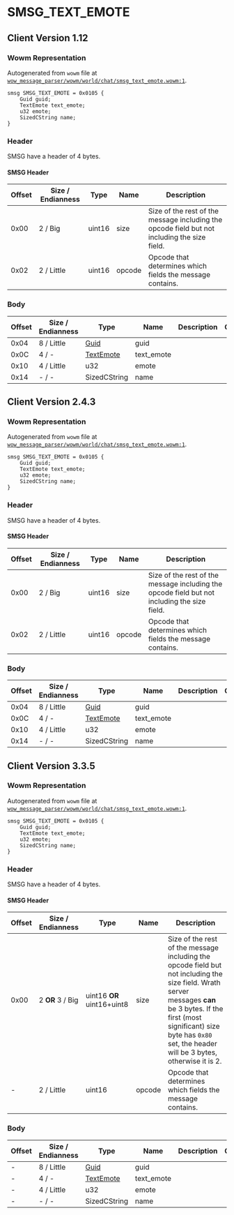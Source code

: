 # SMSG_TEXT_EMOTE

## Client Version 1.12

### Wowm Representation

Autogenerated from `wowm` file at [`wow_message_parser/wowm/world/chat/smsg_text_emote.wowm:1`](https://github.com/gtker/wow_messages/tree/main/wow_message_parser/wowm/world/chat/smsg_text_emote.wowm#L1).
```rust,ignore
smsg SMSG_TEXT_EMOTE = 0x0105 {
    Guid guid;
    TextEmote text_emote;
    u32 emote;
    SizedCString name;
}
```
### Header

SMSG have a header of 4 bytes.

#### SMSG Header

| Offset | Size / Endianness | Type   | Name   | Description |
| ------ | ----------------- | ------ | ------ | ----------- |
| 0x00   | 2 / Big           | uint16 | size   | Size of the rest of the message including the opcode field but not including the size field.|
| 0x02   | 2 / Little        | uint16 | opcode | Opcode that determines which fields the message contains.|

### Body

| Offset | Size / Endianness | Type | Name | Description | Comment |
| ------ | ----------------- | ---- | ---- | ----------- | ------- |
| 0x04 | 8 / Little | [Guid](../types/packed-guid.md) | guid |  |  |
| 0x0C | 4 / - | [TextEmote](textemote.md) | text_emote |  |  |
| 0x10 | 4 / Little | u32 | emote |  |  |
| 0x14 | - / - | SizedCString | name |  |  |

## Client Version 2.4.3

### Wowm Representation

Autogenerated from `wowm` file at [`wow_message_parser/wowm/world/chat/smsg_text_emote.wowm:1`](https://github.com/gtker/wow_messages/tree/main/wow_message_parser/wowm/world/chat/smsg_text_emote.wowm#L1).
```rust,ignore
smsg SMSG_TEXT_EMOTE = 0x0105 {
    Guid guid;
    TextEmote text_emote;
    u32 emote;
    SizedCString name;
}
```
### Header

SMSG have a header of 4 bytes.

#### SMSG Header

| Offset | Size / Endianness | Type   | Name   | Description |
| ------ | ----------------- | ------ | ------ | ----------- |
| 0x00   | 2 / Big           | uint16 | size   | Size of the rest of the message including the opcode field but not including the size field.|
| 0x02   | 2 / Little        | uint16 | opcode | Opcode that determines which fields the message contains.|

### Body

| Offset | Size / Endianness | Type | Name | Description | Comment |
| ------ | ----------------- | ---- | ---- | ----------- | ------- |
| 0x04 | 8 / Little | [Guid](../types/packed-guid.md) | guid |  |  |
| 0x0C | 4 / - | [TextEmote](textemote.md) | text_emote |  |  |
| 0x10 | 4 / Little | u32 | emote |  |  |
| 0x14 | - / - | SizedCString | name |  |  |

## Client Version 3.3.5

### Wowm Representation

Autogenerated from `wowm` file at [`wow_message_parser/wowm/world/chat/smsg_text_emote.wowm:1`](https://github.com/gtker/wow_messages/tree/main/wow_message_parser/wowm/world/chat/smsg_text_emote.wowm#L1).
```rust,ignore
smsg SMSG_TEXT_EMOTE = 0x0105 {
    Guid guid;
    TextEmote text_emote;
    u32 emote;
    SizedCString name;
}
```
### Header

SMSG have a header of 4 bytes.

#### SMSG Header

| Offset | Size / Endianness | Type   | Name   | Description |
| ------ | ----------------- | ------ | ------ | ----------- |
| 0x00   | 2 **OR** 3 / Big           | uint16 **OR** uint16+uint8 | size | Size of the rest of the message including the opcode field but not including the size field. Wrath server messages **can** be 3 bytes. If the first (most significant) size byte has `0x80` set, the header will be 3 bytes, otherwise it is 2.|
| -      | 2 / Little| uint16 | opcode | Opcode that determines which fields the message contains. |

### Body

| Offset | Size / Endianness | Type | Name | Description | Comment |
| ------ | ----------------- | ---- | ---- | ----------- | ------- |
| - | 8 / Little | [Guid](../types/packed-guid.md) | guid |  |  |
| - | 4 / - | [TextEmote](textemote.md) | text_emote |  |  |
| - | 4 / Little | u32 | emote |  |  |
| - | - / - | SizedCString | name |  |  |

